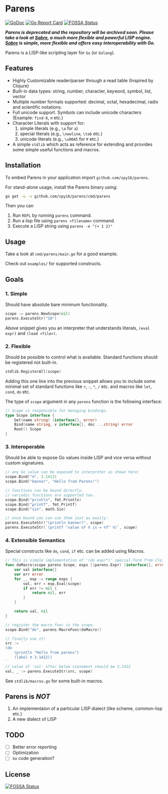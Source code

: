 # Parens

[![GoDoc](https://godoc.org/github.com/spy16/parens?status.svg)](https://godoc.org/github.com/spy16/parens) [![Go Report Card](https://goreportcard.com/badge/github.com/spy16/parens)](https://goreportcard.com/report/github.com/spy16/parens)
[![FOSSA Status](https://app.fossa.io/api/projects/git%2Bgithub.com%2Fspy16%2Fparens.svg?type=shield)](https://app.fossa.io/projects/git%2Bgithub.com%2Fspy16%2Fparens?ref=badge_shield)

_**Parens is deprecated and the repository will be archived soon. Please take a look at [Sabre](https://github.com/spy16/sabre), a much more flexible and powerful LISP engine. [Sabre](https://github.com/spy16/sabre) is simple, more flexible and offers easy interoperability with Go.**_

Parens is a LISP-like scripting layer for `Go` (or `Golang`).

## Features

* Highly Customizable reader/parser through a read table (Inspired by Clojure)
* Built-in data types: string, number, character, keyword, symbol, list, vector
* Multiple number formats supported: decimal, octal, hexadecimal, radix and scientific notations.
* Full unicode support. Symbols can include unicode characters (Example: `find-δ`, `π` etc.)
* Character Literals with support for:
  1. simple literals  (e.g., `\a` for `a`)
  2. special literals (e.g., `\newline`, `\tab` etc.)
  3. unicode literals (e.g., `\u00A5` for `¥` etc.)
* A simple `stdlib` which acts as reference for extending and provides some simple useful functions and macros.

## Installation

To embed Parens in your application import `github.com/spy16/parens`.

For stand-alone usage, install the Parens binary using:

```bash
go get -u -v github.com/spy16/parens/cmd/parens
```

Then you can

1. Run `REPL` by running `parens` command.
2. Run a lisp file using `parens <filename>` command.
3. Execute a LISP string using `parens -e "(+ 1 2)"`

## Usage

Take a look at `cmd/parens/main.go` for a good example.

Check out `examples/` for supported constructs.

## Goals

### 1. Simple

Should have absolute bare minimum functionality.

```go
scope := parens.NewScope(nil)
parens.ExecuteStr("10")
```

Above snippet gives you an interpreter that understands literals, `(eval expr)`
and `(load <file>)`.

### 2. Flexible

Should be possible to control what is available. Standard functions should be registered
not built-in.

```go
stdlib.RegisterAll(scope)
```

Adding this one line into the previous snippet allows you to include some minimal set
of standard functions like `+`, `-`, `*`, `/` etc. and macros like `let`, `cond`, `do`
etc.

The type of `scope` argument in any `parens` function is the following interface:

```go
// Scope is responsible for managing bindings.
type Scope interface {
    Get(name string) (interface{}, error)
    Bind(name string, v interface{}, doc ...string) error
    Root() Scope
}
```

### 3. Interoperable

Should be able to expose Go values inside LISP and vice versa without custom signatures.

```go
// any Go value can be exposed to interpreter as shown here:
scope.Bind("π", 3.1412)
scope.Bind("banner", "Hello from Parens!")

// functions can be bound directly.
// variadic functions are supported too.
scope.Bind("println", fmt.Println)
scope.Bind("printf", fmt.Printf)
scope.Bind("sin", math.Sin)

// once bound you can use them just as easily:
parens.ExecuteStr("(println banner)", scope)
parens.ExecuteStr(`(printf "value of π is = %f" π)`, scope)
```

### 4. Extensible Semantics

Special constructs like `do`, `cond`, `if` etc. can be added using Macros.

```go
// This is simple implementation of '(do expr*)' special-form from Clojure!
func doMacro(scope parens.Scope, exps []parens.Expr) (interface{}, error) {
    var val interface{}
    var err error
    for _, exp := range exps {
        val, err = exp.Eval(scope)
        if err != nil {
            return nil, err
        }
    }

    return val, nil
}

// register the macro func in the scope.
scope.Bind("do", parens.MacroFunc(doMacro))

// finally use it!
src := `
(do
    (println "Hello from parens")
    (label π 3.1412))
`
// value of 'val' after below statement should be 3.1412
val, _ := parens.ExecuteStr(src, scope)

```

See `stdlib/macros.go` for some built-in macros.

## Parens is *NOT*

1. An implementaion of a particular LISP dialect (like scheme, common-lisp etc.)
2. A new dialect of LISP

## TODO

* [ ] Better error reporting
* [ ] Optimization
* [ ] `Go` code generation?

## License

[![FOSSA Status](https://app.fossa.io/api/projects/git%2Bgithub.com%2Fspy16%2Fparens.svg?type=large)](https://app.fossa.io/projects/git%2Bgithub.com%2Fspy16%2Fparens?ref=badge_large)
